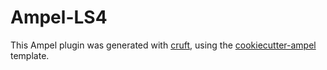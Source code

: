 # Ampel-LS4

This Ampel plugin was generated with [cruft](https://cruft.github.io/cruft), using the [cookiecutter-ampel](https://github.com/AmpelAstro/cookiecutter-ampel) template.